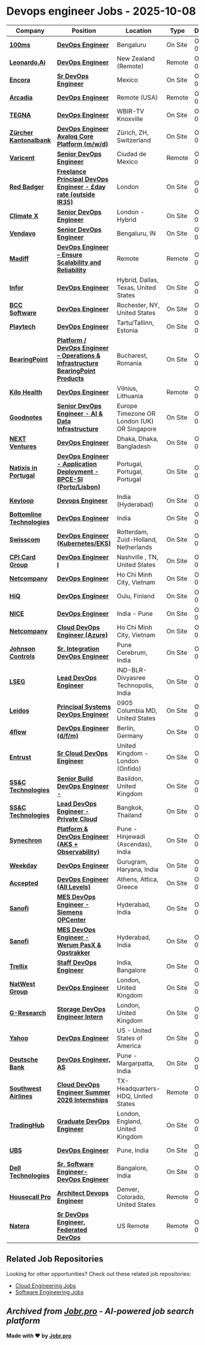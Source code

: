 # Devops engineer Jobs - 2025-10-08

| Company | Position | Location | Type | Date |
| ------- | -------- | -------- | ---- | ------ |
| **[100ms](https://www.100ms.live/)** | **[DevOps Engineer](https://jobr.pro/job/29577096/devops-engineer?utm_source=github&utm_medium=repo&utm_campaign=github-devops-jobs)** | Bengaluru | On Site | Oct 08 |
| **[Leonardo.Ai](https://leonardo.ai/)** | **[DevOps Engineer](https://jobr.pro/job/29579008/devops-engineer?utm_source=github&utm_medium=repo&utm_campaign=github-devops-jobs)** | New Zealand (Remote) | Remote | Oct 08 |
| **[Encora](https://www.encora.com/)** | **[Sr DevOps Engineer](https://jobr.pro/job/29589101/sr-devops-engineer?utm_source=github&utm_medium=repo&utm_campaign=github-devops-jobs)** | Mexico | On Site | Oct 07 |
| **[Arcadia](https://arcadia.io/)** | **[DevOps Engineer](https://jobr.pro/job/29573043/devops-engineer?utm_source=github&utm_medium=repo&utm_campaign=github-devops-jobs)** | Remote (USA) | Remote | Oct 07 |
| **[TEGNA](https://www.tegna.com/)** | **[DevOps Engineer](https://jobr.pro/job/29586780/devops-engineer?utm_source=github&utm_medium=repo&utm_campaign=github-devops-jobs)** | WBIR-TV Knoxville | On Site | Oct 07 |
| **[Zürcher Kantonalbank](https://www.zkb.ch)** | **[DevOps Engineer Avaloq Core Platform (m/w/d)](https://jobr.pro/job/29577277/devops-engineer-avaloq-core-platform-mwd?utm_source=github&utm_medium=repo&utm_campaign=github-devops-jobs)** | Zürich, ZH, Switzerland | On Site | Oct 07 |
| **[Varicent](https://www.varicent.com/)** | **[Senior DevOps Engineer](https://jobr.pro/job/29572163/senior-devops-engineer?utm_source=github&utm_medium=repo&utm_campaign=github-devops-jobs)** | Ciudad de Mexico | Remote | Oct 07 |
| **[Red Badger](https://red-badger.com/)** | **[Freelance Principal DevOps Engineer - £day rate (outside IR35)](https://jobr.pro/job/29585178/freelance-principal-devops-engineer-day-rate-outside-ir35?utm_source=github&utm_medium=repo&utm_campaign=github-devops-jobs)** | London | On Site | Oct 07 |
| **[Climate X](https://www.climate-x.com/)** | **[Senior DevOps Engineer](https://jobr.pro/job/29570484/senior-devops-engineer?utm_source=github&utm_medium=repo&utm_campaign=github-devops-jobs)** | London - Hybrid | On Site | Oct 07 |
| **[Vendavo](https://www.vendavo.com)** | **[Senior DevOps Engineer](https://jobr.pro/job/29573026/senior-devops-engineer?utm_source=github&utm_medium=repo&utm_campaign=github-devops-jobs)** | Bengaluru, IN | On Site | Oct 07 |
| **[Madiff](https://madiff.eu/)** | **[DevOps Engineer – Ensure Scalability and Reliability](https://jobr.pro/job/29522955/devops-engineer-ensure-scalability-and-reliability?utm_source=github&utm_medium=repo&utm_campaign=github-devops-jobs)** | Remote | Remote | Oct 07 |
| **[Infor](https://www.infor.com/)** | **[DevOps Engineer](https://jobr.pro/job/29520312/devops-engineer?utm_source=github&utm_medium=repo&utm_campaign=github-devops-jobs)** | Hybrid, Dallas, Texas, United States | On Site | Oct 07 |
| **[BCC Software](https://bccsoftware.com/)** | **[DevOps Engineer](https://jobr.pro/job/29520536/devops-engineer?utm_source=github&utm_medium=repo&utm_campaign=github-devops-jobs)** | Rochester, NY, United States | On Site | Oct 07 |
| **[Playtech](https://www.playtech.com/)** | **[DevOps Engineer](https://jobr.pro/job/29520538/devops-engineer?utm_source=github&utm_medium=repo&utm_campaign=github-devops-jobs)** | Tartu/Tallinn, Estonia | On Site | Oct 07 |
| **[BearingPoint](https://www.bearingpoint.com/)** | **[Platform / DevOps Engineer – Operations & Infrastructure BearingPoint Products](https://jobr.pro/job/29517484/platform-devops-engineer-operations-infrastructure-bearingpoint-products?utm_source=github&utm_medium=repo&utm_campaign=github-devops-jobs)** | Bucharest, Romania | On Site | Oct 07 |
| **[Kilo Health](https://www.kilo.health)** | **[DevOps Engineer](https://jobr.pro/job/29516571/devops-engineer?utm_source=github&utm_medium=repo&utm_campaign=github-devops-jobs)** | Vilnius, Lithuania | Remote | Oct 07 |
| **[Goodnotes](https://www.goodnotes.com/careers)** | **[Senior DevOps Engineer - AI & Data Infrastructure](https://jobr.pro/job/29570587/senior-devops-engineer-ai-data-infrastructure?utm_source=github&utm_medium=repo&utm_campaign=github-devops-jobs)** | Europe Timezone OR London (UK) OR Singapore | On Site | Oct 07 |
| **[NEXT Ventures](https://nextventures.io/)** | **[DevOps Engineer](https://jobr.pro/job/29572584/devops-engineer?utm_source=github&utm_medium=repo&utm_campaign=github-devops-jobs)** | Dhaka, Dhaka, Bangladesh | On Site | Oct 07 |
| **[Natixis in Portugal](https://www.natixis.com)** | **[DevOps Engineer - Application Deployment - BPCE-SI (Porto/Lisbon)](https://jobr.pro/job/29520539/devops-engineer-application-deployment-bpce-si-portolisbon?utm_source=github&utm_medium=repo&utm_campaign=github-devops-jobs)** | Portugal, Portugal, Portugal | On Site | Oct 07 |
| **[Keyloop](https://keyloop.com/)** | **[Devops Engineer](https://jobr.pro/job/29575151/devops-engineer?utm_source=github&utm_medium=repo&utm_campaign=github-devops-jobs)** | India (Hyderabad) | On Site | Oct 07 |
| **[Bottomline Technologies](https://www.bottomline.com/)** | **[DevOps Engineer](https://jobr.pro/job/29577405/devops-engineer?utm_source=github&utm_medium=repo&utm_campaign=github-devops-jobs)** | India | On Site | Oct 07 |
| **[Swisscom](https://www.swisscom.ch/en/about/career/devops-rotterdam.html)** | **[DevOps Engineer (Kubernetes/EKS)](https://jobr.pro/job/29572285/devops-engineer-kuberneteseks?utm_source=github&utm_medium=repo&utm_campaign=github-devops-jobs)** | Rotterdam, Zuid-Holland, Netherlands | On Site | Oct 07 |
| **[CPI Card Group](https://www.cpicardgroup.com/)** | **[DevOps Engineer I](https://jobr.pro/job/29590304/devops-engineer-i?utm_source=github&utm_medium=repo&utm_campaign=github-devops-jobs)** | Nashville , TN, United States | On Site | Oct 07 |
| **[Netcompany](https://www.netcompany.com)** | **[DevOps Engineer](https://jobr.pro/job/29520548/devops-engineer?utm_source=github&utm_medium=repo&utm_campaign=github-devops-jobs)** | Ho Chi Minh City, Vietnam | On Site | Oct 07 |
| **[HiQ](https://hiq.fi/)** | **[DevOps Engineer](https://jobr.pro/job/29512283/devops-engineer?utm_source=github&utm_medium=repo&utm_campaign=github-devops-jobs)** | Oulu, Finland | On Site | Oct 07 |
| **[NICE](https://www.nice.com/)** | **[DevOps Engineer](https://jobr.pro/job/29486713/devops-engineer?utm_source=github&utm_medium=repo&utm_campaign=github-devops-jobs)** | India - Pune | On Site | Oct 07 |
| **[Netcompany](https://www.netcompany.com)** | **[Cloud DevOps Engineer (Azure)](https://jobr.pro/job/29483914/cloud-devops-engineer-azure?utm_source=github&utm_medium=repo&utm_campaign=github-devops-jobs)** | Ho Chi Minh City, Vietnam | On Site | Oct 07 |
| **[Johnson Controls](https://www.johnsoncontrols.com/)** | **[Sr. Integration DevOps Engineer](https://jobr.pro/job/29557255/sr-integration-devops-engineer?utm_source=github&utm_medium=repo&utm_campaign=github-devops-jobs)** | Pune Cerebrum, India | On Site | Oct 07 |
| **[LSEG](https://www.lseg.com/)** | **[Lead DevOps Engineer](https://jobr.pro/job/29551364/lead-devops-engineer?utm_source=github&utm_medium=repo&utm_campaign=github-devops-jobs)** | IND-BLR-Divyasree Technopolis, India | On Site | Oct 07 |
| **[Leidos](https://www.leidos.com/)** | **[Principal Systems DevOps Engineer](https://jobr.pro/job/29556491/principal-systems-devops-engineer?utm_source=github&utm_medium=repo&utm_campaign=github-devops-jobs)** | 0905 Columbia MD, United States | On Site | Oct 07 |
| **[4flow](https://www.4flow.com/)** | **[DevOps Engineer (d/f/m)](https://jobr.pro/job/29558444/devops-engineer-dfm?utm_source=github&utm_medium=repo&utm_campaign=github-devops-jobs)** | Berlin, Germany | On Site | Oct 07 |
| **[Entrust](https://www.entrust.com/)** | **[Sr Cloud DevOps Engineer](https://jobr.pro/job/29551817/sr-cloud-devops-engineer?utm_source=github&utm_medium=repo&utm_campaign=github-devops-jobs)** | United Kingdom - London (Onfido) | On Site | Oct 07 |
| **[SS&C Technologies](https://www.ssctech.com/)** | **[Senior Build DevOps Engineer -](https://jobr.pro/job/29557444/senior-build-devops-engineer-?utm_source=github&utm_medium=repo&utm_campaign=github-devops-jobs)** | Basildon, United Kingdom | On Site | Oct 07 |
| **[SS&C Technologies](https://www.ssctech.com/)** | **[Lead DevOps Engineer - Private Cloud](https://jobr.pro/job/29557391/lead-devops-engineer-private-cloud?utm_source=github&utm_medium=repo&utm_campaign=github-devops-jobs)** | Bangkok, Thailand | On Site | Oct 07 |
| **[Synechron](https://www.synechron.com/)** | **[Platform & DevOps Engineer (AKS + Observability)](https://jobr.pro/job/29544389/platform-devops-engineer-aks-observability?utm_source=github&utm_medium=repo&utm_campaign=github-devops-jobs)** | Pune - Hinjewadi (Ascendas), India | On Site | Oct 07 |
| **[Weekday](https://www.weekday.works)** | **[DevOps Engineer](https://jobr.pro/job/29517456/devops-engineer?utm_source=github&utm_medium=repo&utm_campaign=github-devops-jobs)** | Gurugram, Haryana, India | On Site | Oct 07 |
| **[Accepted](https://www.accepted.gr/)** | **[DevOps Engineer (All Levels)](https://jobr.pro/job/29519762/devops-engineer-all-levels?utm_source=github&utm_medium=repo&utm_campaign=github-devops-jobs)** | Athens, Attica, Greece | On Site | Oct 07 |
| **[Sanofi](https://www.sanofi.com/)** | **[MES DevOps Engineer - Siemens OPCenter](https://jobr.pro/job/29534277/mes-devops-engineer-siemens-opcenter?utm_source=github&utm_medium=repo&utm_campaign=github-devops-jobs)** | Hyderabad, India | On Site | Oct 07 |
| **[Sanofi](https://www.sanofi.com/)** | **[MES DevOps Engineer - Werum PasX & Opstrakker](https://jobr.pro/job/29534275/mes-devops-engineer-werum-pasx-opstrakker?utm_source=github&utm_medium=repo&utm_campaign=github-devops-jobs)** | Hyderabad, India | On Site | Oct 07 |
| **[Trellix](https://www.trellix.com/)** | **[Staff DevOps Engineer](https://jobr.pro/job/29556227/staff-devops-engineer?utm_source=github&utm_medium=repo&utm_campaign=github-devops-jobs)** | India, Bangalore | On Site | Oct 07 |
| **[NatWest Group](https://www.natwestgroup.com/)** | **[DevOps Engineer](https://jobr.pro/job/29553125/devops-engineer?utm_source=github&utm_medium=repo&utm_campaign=github-devops-jobs)** | London, United Kingdom | On Site | Oct 07 |
| **[G-Research](https://www.gresearch.com/)** | **[Storage DevOps Engineer Intern](https://jobr.pro/job/29558356/storage-devops-engineer-intern?utm_source=github&utm_medium=repo&utm_campaign=github-devops-jobs)** | London, United Kingdom | On Site | Oct 07 |
| **[Yahoo](https://www.yahooinc.com/)** | **[DevOps Engineer](https://jobr.pro/job/29565066/devops-engineer?utm_source=github&utm_medium=repo&utm_campaign=github-devops-jobs)** | US - United States of America | On Site | Oct 07 |
| **[Deutsche Bank](https://www.db.com/)** | **[DevOps Engineer, AS](https://jobr.pro/job/29563980/devops-engineer-as?utm_source=github&utm_medium=repo&utm_campaign=github-devops-jobs)** | Pune - Margarpatta, India | On Site | Oct 07 |
| **[Southwest Airlines](https://www.southwest.com/)** | **[Cloud DevOps Engineer Summer 2026 Internships](https://jobr.pro/job/29529766/cloud-devops-engineer-summer-2026-internships?utm_source=github&utm_medium=repo&utm_campaign=github-devops-jobs)** | TX-Headquarters-HDQ, United States | Remote | Oct 07 |
| **[TradingHub](https://tradinghub.com/)** | **[Graduate DevOps Engineer](https://jobr.pro/job/29522894/graduate-devops-engineer?utm_source=github&utm_medium=repo&utm_campaign=github-devops-jobs)** | London, England, United Kingdom | On Site | Oct 07 |
| **[UBS](https://www.ubs.com/)** | **[DevOps Engineer](https://jobr.pro/job/29524872/devops-engineer?utm_source=github&utm_medium=repo&utm_campaign=github-devops-jobs)** | Pune, India | On Site | Oct 07 |
| **[Dell Technologies](https://www.delltechnologies.com/)** | **[Sr. Software Engineer-DevOps Engineer](https://jobr.pro/job/29540590/sr-software-engineer-devops-engineer?utm_source=github&utm_medium=repo&utm_campaign=github-devops-jobs)** | Bangalore, India | On Site | Oct 07 |
| **[Housecall Pro](https://www.housecallpro.com/)** | **[Architect Devops Engineer](https://jobr.pro/job/29476619/architect-devops-engineer?utm_source=github&utm_medium=repo&utm_campaign=github-devops-jobs)** | Denver, Colorado, United States | Remote | Oct 06 |
| **[Natera](https://www.natera.com/)** | **[Sr DevOps Engineer, Federated DevOps](https://jobr.pro/job/29476560/sr-devops-engineer-federated-devops?utm_source=github&utm_medium=repo&utm_campaign=github-devops-jobs)** | US Remote | Remote | Oct 06 |

## Related Job Repositories

Looking for other opportunities? Check out these related job repositories:

- [Cloud Engineering Jobs](https://github.com/jobs-jobr-pro/Cloud-Engineering-Jobs)
- [Software Engineering Jobs](https://github.com/jobs-jobr-pro/Software-Engineering-Jobs)



*Archived from [Jobr.pro](https://jobr.pro?utm_source=github&utm_medium=repo&utm_campaign=github-devops-jobs) - AI-powered job search platform*
---

**Made with ❤️ by [Jobr.pro](https://jobr.pro?utm_source=github&utm_medium=repo&utm_campaign=github-devops-jobs)**